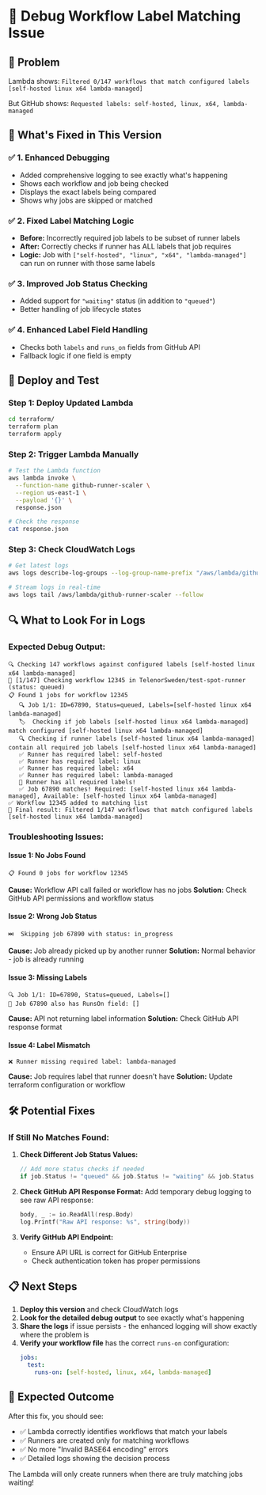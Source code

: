 # 🐛 **Debug Workflow Label Matching Issue**

## 🎯 **Problem**
Lambda shows: `Filtered 0/147 workflows that match configured labels [self-hosted linux x64 lambda-managed]`

But GitHub shows: `Requested labels: self-hosted, linux, x64, lambda-managed`

## 🔧 **What's Fixed in This Version**

### ✅ **1. Enhanced Debugging**
- Added comprehensive logging to see exactly what's happening
- Shows each workflow and job being checked
- Displays the exact labels being compared
- Shows why jobs are skipped or matched

### ✅ **2. Fixed Label Matching Logic**
- **Before:** Incorrectly required job labels to be subset of runner labels
- **After:** Correctly checks if runner has ALL labels that job requires
- **Logic:** Job with `["self-hosted", "linux", "x64", "lambda-managed"]` can run on runner with those same labels

### ✅ **3. Improved Job Status Checking**
- Added support for `"waiting"` status (in addition to `"queued"`)
- Better handling of job lifecycle states

### ✅ **4. Enhanced Label Field Handling**
- Checks both `labels` and `runs_on` fields from GitHub API
- Fallback logic if one field is empty

## 🚀 **Deploy and Test**

### **Step 1: Deploy Updated Lambda**
```bash
cd terraform/
terraform plan
terraform apply
```

### **Step 2: Trigger Lambda Manually**
```bash
# Test the Lambda function
aws lambda invoke \
  --function-name github-runner-scaler \
  --region us-east-1 \
  --payload '{}' \
  response.json

# Check the response
cat response.json
```

### **Step 3: Check CloudWatch Logs**
```bash
# Get latest logs
aws logs describe-log-groups --log-group-name-prefix "/aws/lambda/github-runner-scaler"

# Stream logs in real-time
aws logs tail /aws/lambda/github-runner-scaler --follow
```

## 🔍 **What to Look For in Logs**

### **Expected Debug Output:**
```
🔍 Checking 147 workflows against configured labels [self-hosted linux x64 lambda-managed]
🔄 [1/147] Checking workflow 12345 in TelenorSweden/test-spot-runner (status: queued)
📋 Found 1 jobs for workflow 12345
   🔍 Job 1/1: ID=67890, Status=queued, Labels=[self-hosted linux x64 lambda-managed]
   🏷️  Checking if job labels [self-hosted linux x64 lambda-managed] match configured [self-hosted linux x64 lambda-managed]
   🔍 Checking if runner labels [self-hosted linux x64 lambda-managed] contain all required job labels [self-hosted linux x64 lambda-managed]
   ✅ Runner has required label: self-hosted
   ✅ Runner has required label: linux
   ✅ Runner has required label: x64
   ✅ Runner has required label: lambda-managed
   🎉 Runner has all required labels!
   ✅ Job 67890 matches! Required: [self-hosted linux x64 lambda-managed], Available: [self-hosted linux x64 lambda-managed]
✅ Workflow 12345 added to matching list
🎯 Final result: Filtered 1/147 workflows that match configured labels [self-hosted linux x64 lambda-managed]
```

### **Troubleshooting Issues:**

#### **Issue 1: No Jobs Found**
```
📋 Found 0 jobs for workflow 12345
```
**Cause:** Workflow API call failed or workflow has no jobs
**Solution:** Check GitHub API permissions and workflow status

#### **Issue 2: Wrong Job Status**
```
⏭️  Skipping job 67890 with status: in_progress
```
**Cause:** Job already picked up by another runner
**Solution:** Normal behavior - job is already running

#### **Issue 3: Missing Labels**
```
🔍 Job 1/1: ID=67890, Status=queued, Labels=[]
📌 Job 67890 also has RunsOn field: []
```
**Cause:** API not returning label information
**Solution:** Check GitHub API response format

#### **Issue 4: Label Mismatch**
```
❌ Runner missing required label: lambda-managed
```
**Cause:** Job requires label that runner doesn't have
**Solution:** Update terraform configuration or workflow

## 🛠️ **Potential Fixes**

### **If Still No Matches Found:**

1. **Check Different Job Status Values:**
   ```go
   // Add more status checks if needed
   if job.Status != "queued" && job.Status != "waiting" && job.Status != "pending" {
   ```

2. **Check GitHub API Response Format:**
   Add temporary debug logging to see raw API response:
   ```go
   body, _ := io.ReadAll(resp.Body)
   log.Printf("Raw API response: %s", string(body))
   ```

3. **Verify GitHub API Endpoint:**
   - Ensure API URL is correct for GitHub Enterprise
   - Check authentication token has proper permissions

## 📋 **Next Steps**

1. **Deploy this version** and check CloudWatch logs
2. **Look for the detailed debug output** to see exactly what's happening
3. **Share the logs** if issue persists - the enhanced logging will show exactly where the problem is
4. **Verify your workflow file** has the correct `runs-on` configuration:
   ```yaml
   jobs:
     test:
       runs-on: [self-hosted, linux, x64, lambda-managed]
   ```

## 🎯 **Expected Outcome**

After this fix, you should see:
- ✅ Lambda correctly identifies workflows that match your labels
- ✅ Runners are created only for matching workflows  
- ✅ No more "Invalid BASE64 encoding" errors
- ✅ Detailed logs showing the decision process

The Lambda will only create runners when there are truly matching jobs waiting! 
